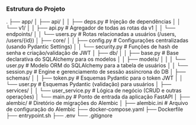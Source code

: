 ### Estrutura do Projeto
.
├── app/
│   ├── api/
│   │   ├── deps.py             # Injeção de dependências
│   │   └── v1/
│   │       ├── api.py          # Agregador de todas as rotas da v1
│   │       └── endpoints/
│   │           └── users.py    # Rotas relacionadas a usuários (/users, /users/{id})
│   ├── core/
│   │   ├── config.py           # Configurações centralizadas (usando Pydantic Settings)
│   │   └── security.py         # Funções de hash de senha e criação/validação de JWT
│   ├── db/
│   │   ├── base.py             # Base declarativa do SQLAlchemy para os modelos
│   │   ├── models/
│   │   │   └── user.py         # Modelo ORM do SQLAlchemy para a tabela de usuários
│   │   └── session.py          # Engine e gerenciamento de sessão assíncrona do DB
│   ├── schemas/
│   │   ├── token.py            # Esquemas Pydantic para o token JWT
│   │   └── user.py             # Esquemas Pydantic (validação) para usuários
│   ├── services/
│   │   └── user_service.py     # Lógica de negócio (CRUD e outras operações)
│   └── main.py                 # Ponto de entrada da aplicação FastAPI
│
├── alembic/                    # Diretório de migrações do Alembic
│
├── alembic.ini                 # Arquivo de configuração do Alembic
├── docker-compose.yaml
├── Dockerfile
├── entrypoint.sh
├── .env
└── .gitignore